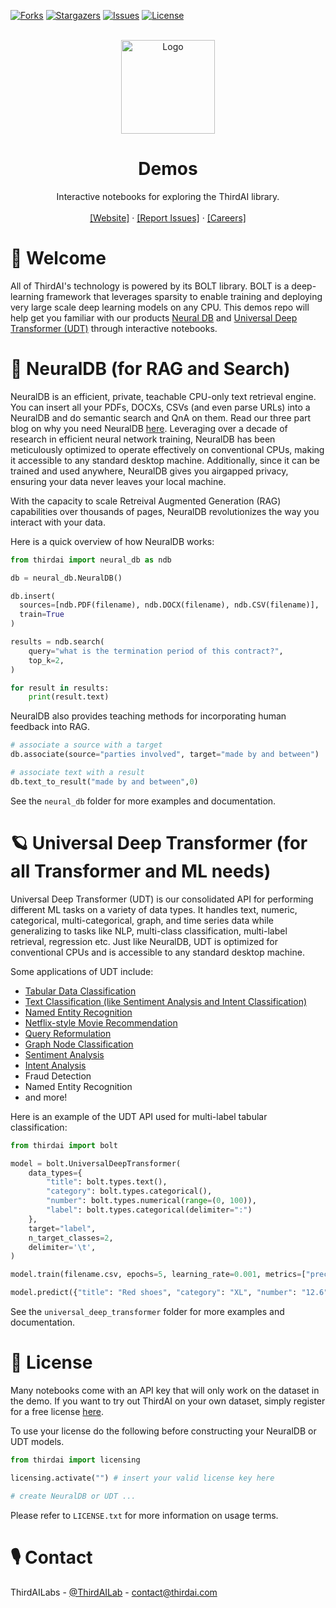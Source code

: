 <div id="top"></div>

[![Forks][forks-shield]][forks-url]
[![Stargazers][stars-shield]][stars-url]
[![Issues][issues-shield]][issues-url]
[![License][license-shield]][license-url]



<!-- PROJECT LOGO -->
<br />
<div align="center">
  <a href="https://github.com/ThirdAILabs/Demos">
    <img src="https://www.thirdai.com/wp-content/uploads/2022/06/ThirdAI_logo.png" alt="Logo" width="150" height="">
  </a>

<h1 align="center">Demos</h1>

  <p align="center">
    Interactive notebooks for exploring the ThirdAI library.
    <br>
    <br>
    <a href="https://thirdai.com">[Website]</a>
    ·
    <a href="https://github.com/ThirdAILabs/Demos/issues">[Report Issues]</a>
    ·
    <a href="https://www.thirdai.com/careers/">[Careers]</a>
  </p>
</div>


<!-- ABOUT THE PROJECT -->
# 👋 Welcome

All of ThirdAI's technology is powered by its BOLT library. BOLT is a deep-learning framework that leverages sparsity to enable training and deploying very large scale deep learning models on any CPU. This demos repo will help get you familiar with our products [Neural DB](https://medium.com/thirdai-blog/thirdais-private-and-personalizable-neural-database-enhancing-retrieval-augmented-generation-f3ad52c54952) and [Universal Deep Transformer (UDT)](https://www.thirdai.com/universal-deep-transformers/) through interactive notebooks.

# 🧠 NeuralDB (for RAG and Search)

NeuralDB is an efficient, private, teachable CPU-only text retrieval engine. You can insert all your PDFs, DOCXs, CSVs (and even parse URLs) into a NeuralDB and do semantic search and QnA on them. Read our three part blog on why you need NeuralDB [here](https://medium.com/thirdai-blog/understanding-the-fundamental-limitations-of-vector-based-retrieval-for-building-llm-powered-48bb7b5a57b3). Leveraging over a decade of research in efficient neural network training, NeuralDB has been meticulously optimized to operate effectively on conventional CPUs, making it accessible to any standard desktop machine. Additionally, since it can be trained and used anywhere, NeuralDB gives you airgapped privacy, ensuring your data never leaves your local machine. 

With the capacity to scale Retreival Augmented Generation (RAG) capabilities over thousands of pages, NeuralDB revolutionizes the way you interact with your data.

Here is a quick overview of how NeuralDB works:

```python
from thirdai import neural_db as ndb

db = neural_db.NeuralDB()

db.insert(
  sources=[ndb.PDF(filename), ndb.DOCX(filename), ndb.CSV(filename)], 
  train=True
)

results = ndb.search(
    query="what is the termination period of this contract?",
    top_k=2,
)

for result in results:
    print(result.text)

```

NeuralDB also provides teaching methods for incorporating human feedback into RAG.

```python
# associate a source with a target
db.associate(source="parties involved", target="made by and between")

# associate text with a result
db.text_to_result("made by and between",0)
```

See the `neural_db` folder for more examples and documentation. 

# 🪐 Universal Deep Transformer (for all Transformer and ML needs)

Universal Deep Transformer (UDT) is our consolidated API for performing different ML tasks on a variety of data types. It handles text, numeric, categorical, multi-categorical, graph, and time series data while generalizing to tasks like NLP, multi-class classification, multi-label retrieval, regression etc. Just like NeuralDB, UDT is optimized for conventional CPUs and is accessible to any standard desktop machine. 

Some applications of UDT include:
* [Tabular Data Classification](https://github.com/ThirdAILabs/Demos/tree/main/universal_deep_transformer/classification)
* [Text Classification (like Sentiment Analysis and Intent Classification)](https://github.com/ThirdAILabs/Demos/tree/main/universal_deep_transformer/classification)
* [Named Entity Recognition](https://github.com/)
* [Netflix-style Movie Recommendation](https://github.com/ThirdAILabs/Demos/tree/main/universal_deep_transformer/personalization_and_recommendation)
* [Query Reformulation](https://github.com/ThirdAILabs/Demos/blob/main/universal_deep_transformer/QueryReformulation.ipynb)
* [Graph Node Classification](https://github.com/ThirdAILabs/Demos/blob/main/universal_deep_transformer/graph_neural_networks/GraphNodeClassification.ipynb)
* [Sentiment Analysis](https://github.com/ThirdAILabs/Demos/blob/main/universal_deep_transformer/classification/SentimentAnalysis.ipynb)
* [Intent Analysis](https://github.com/ThirdAILabs/Demos/blob/main/universal_deep_transformer/classification/SentimentAnalysis.ipynb)
* Fraud Detection
* Named Entity Recognition
* and more!

Here is an example of the UDT API used for multi-label tabular classification:

```python
from thirdai import bolt

model = bolt.UniversalDeepTransformer(
    data_types={
        "title": bolt.types.text(),
        "category": bolt.types.categorical(),
        "number": bolt.types.numerical(range=(0, 100)),
        "label": bolt.types.categorical(delimiter=":")
    },
    target="label",
    n_target_classes=2,
    delimiter='\t',
)

model.train(filename.csv, epochs=5, learning_rate=0.001, metrics=["precision@1"])

model.predict({"title": "Red shoes", "category": "XL", "number": "12.6"})
```

See the `universal_deep_transformer` folder for more examples and documentation. 

<!-- LICENSE -->
# 📄 License

Many notebooks come with an API key that will only work on the dataset in the demo. If you want to try out ThirdAI on your own dataset, simply register for a free license [here](https://www.thirdai.com/try-bolt/).

To use your license do the following before constructing your NeuralDB or UDT models.
```python
from thirdai import licensing

licensing.activate("") # insert your valid license key here

# create NeuralDB or UDT ...
```

Please refer to `LICENSE.txt` for more information on usage terms.

<!-- CONTACT -->
# 🎙 Contact

ThirdAILabs - [@ThirdAILab](https://twitter.com/ThirdAILab) - [contact@thirdai.com](mailto:contact@thirdai.com)


<!-- MARKDOWN LINKS & IMAGES -->
[forks-shield]: https://img.shields.io/github/forks/thirdailabs/demos.svg?style=for-the-badge
[forks-url]: https://github.com/ThirdAILabs/Demos/network/members
[stars-shield]: https://img.shields.io/github/stars/thirdailabs/demos.svg?style=for-the-badge
[stars-url]: https://github.com/ThirdAILabs/Demos/stargazers
[issues-shield]: https://img.shields.io/github/issues/thirdailabs/demos.svg?style=for-the-badge
[issues-url]: https://github.com/ThirdAILabs/Demos/issues
[license-shield]: https://img.shields.io/github/license/thirdailabs/demos.svg?style=for-the-badge
[license-url]: https://github.com/ThirdAILabs/Demos/blob/master/LICENSE.txt
